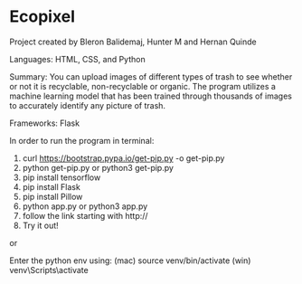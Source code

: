 # Ecopixel

Project created by Bleron Balidemaj, Hunter M and Hernan Quinde

Languages: HTML, CSS, and Python

Summary: You can upload images of different types of trash to see whether or not it is recyclable, non-recyclable or organic. The program utilizes a machine learning model that has been trained through thousands of images to accurately identify any picture of trash.

Frameworks: Flask

In order to run the program in terminal:
1) curl https://bootstrap.pypa.io/get-pip.py -o get-pip.py
2) python get-pip.py or python3 get-pip.py
3) pip install tensorflow
4) pip install Flask
5) pip install Pillow
6) python app.py or python3 app.py
7) follow the link starting with http://
8) Try it out!

or 

Enter the python env using:
(mac) source venv/bin/activate
(win) venv\Scripts\activate 
